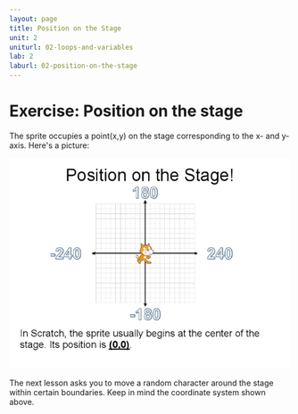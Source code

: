 ```yaml
---
layout: page
title: Position on the Stage
unit: 2
uniturl: 02-loops-and-variables
lab: 2
laburl: 02-position-on-the-stage
---
```



Exercise: Position on the stage
===============================
The sprite occupies a point(x,y) on the stage corresponding to the x- and y-
axis. Here's a picture:

![X and Y Axis on Stage](lab-position.png)

The next lesson asks you to move a random character around the stage within
certain boundaries. Keep in mind the coordinate system shown above. 

